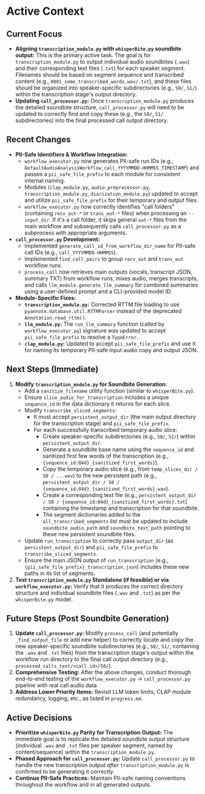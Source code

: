 # Active Context

## Current Focus
- **Aligning `transcription_module.py` with `whisperBite.py` soundbite output:** This is the primary active task. The goal is for `transcription_module.py` to output individual audio soundbites (`.wav`) and their corresponding text files (`.txt`) for each speaker segment. Filenames should be based on segment sequence and transcribed content (e.g., `0001_some_transcribed_words.wav/.txt`), and these files should be organized into speaker-specific subdirectories (e.g., `S0/`, `S1/`) within the transcription stage's output directory.
- **Updating `call_processor.py`:** Once `transcription_module.py` produces the detailed soundbite structure, `call_processor.py` will need to be updated to correctly find and copy these (e.g., the `S0/`, `S1/` subdirectories) into the final processed call output directory.

## Recent Changes
- **PII-Safe Identifiers & Workflow Integration:**
    - `workflow_executor.py` now generates PII-safe run IDs (e.g., `DefaultAudioAnalysisWorkflow_call_YYYYMMDD-HHMMSS_TIMESTAMP`) and passes a `pii_safe_file_prefix` to each module for consistent internal naming.
    - Modules (`clap_module.py`, `audio_preprocessor.py`, `transcription_module.py`, `diarization_module.py`) updated to accept and utilize `pii_safe_file_prefix` for their temporary and output files.
    - `workflow_executor.py` now correctly identifies "call folders" (containing `recv_out-*` or `trans_out-*` files) when processing an `--input_dir`. If it's a call folder, it skips general `out-*` files from the main workflow and subsequently calls `call_processor.py` as a subprocess with appropriate arguments.
- **`call_processor.py` Development:**
    - Implemented `generate_call_id_from_workflow_dir_name` for PII-safe call IDs (e.g., `call_YYYYMMDD-HHMMSS`).
    - Implemented `find_call_pairs` to group `recv_out` and `trans_out` workflow runs.
    - `process_call` now retrieves main outputs (vocals, transcript JSON, summary TXT) from workflow runs, mixes audio, merges transcripts, and calls `llm_module.generate_llm_summary` for combined summaries using a user-defined prompt and a CLI-provided model ID.
- **Module-Specific Fixes:**
    - **`transcription_module.py`:** Corrected RTTM file loading to use `pyannote.database.util.RTTMParser` instead of the deprecated `Annotation.read_rttm()`.
    - **`llm_module.py`:** The `run_llm_summary` function (called by `workflow_executor.py`) signature was updated to accept `pii_safe_file_prefix` to resolve a `TypeError`.
    - **`clap_module.py`:** Updated to accept `pii_safe_file_prefix` and use it for naming its temporary PII-safe input audio copy and output JSON.

## Next Steps (Immediate)
1.  **Modify `transcription_module.py` for Soundbite Generation:**
    *   Add a `sanitize_filename` utility function (similar to `whisperBite.py`).
    *   Ensure `slice_audio_for_transcription` includes a unique `sequence_id` in the data dictionary it returns for each slice.
    *   Modify `transcribe_sliced_segments`:
        *   It must accept `persistent_output_dir` (the main output directory for the transcription stage) and `pii_safe_file_prefix`.
        *   For each successfully transcribed temporary audio slice:
            *   Create speaker-specific subdirectories (e.g., `S0/`, `S1/`) within `persistent_output_dir`.
            *   Generate a soundbite base name using the `sequence_id` and sanitized first few words of the transcription (e.g., `{sequence_id:04d}_{sanitized_first_words}`).
            *   Copy the temporary audio slice (e.g., from `temp_slices_dir / S0 / ...wav`) to the new persistent path (e.g., `persistent_output_dir / S0 / {sequence_id:04d}_{sanitized_first_words}.wav`).
            *   Create a corresponding text file (e.g., `persistent_output_dir / S0 / {sequence_id:04d}_{sanitized_first_words}.txt`) containing the timestamp and transcription for that soundbite.
            *   The segment dictionaries added to the `all_transcribed_segments` list must be updated to include `soundbite_audio_path` and `soundbite_text_path` pointing to these new persistent soundbite files.
    *   Update `run_transcription` to correctly pass `output_dir` (as `persistent_output_dir`) and `pii_safe_file_prefix` to `transcribe_sliced_segments`.
    *   Ensure the main JSON output of `run_transcription` (e.g., `{pii_safe_file_prefix}_transcription.json`) includes these new paths in its list of segments.
2.  **Test `transcription_module.py` Standalone (if feasible) or via `workflow_executor.py`:** Verify that it produces the correct directory structure and individual soundbite files (`.wav` and `.txt`) as per the `whisperBite.py` model.

## Future Steps (Post Soundbite Generation)
1.  **Update `call_processor.py`:** Modify `process_call` (and potentially `_find_output_file` or add new helper) to correctly locate and copy the new speaker-specific soundbite subdirectories (e.g., `S0/`, `S1/`, containing the `.wav` and `.txt` files) from the transcription stage's output within the workflow run directory to the final call output directory (e.g., `processed_calls_test/<call_id>/S0/`).
2.  **Comprehensive Testing:** After the above changes, conduct thorough end-to-end testing of the `workflow_executor.py` -> `call_processor.py` pipeline with real call audio data.
3.  **Address Lower Priority Items:** Revisit LLM token limits, CLAP module redundancy, logging, etc., as listed in `progress.md`.

## Active Decisions
- **Prioritize `whisperBite.py` Parity for Transcription Output:** The immediate goal is to replicate the detailed soundbite output structure (individual `.wav` and `.txt` files per speaker segment, named by content/sequence) within the `transcription_module.py`.
- **Phased Approach for `call_processor.py`:** Update `call_processor.py` to handle the new transcription output *after* `transcription_module.py` is confirmed to be generating it correctly.
- **Continue PII-Safe Practices:** Maintain PII-safe naming conventions throughout the workflow and in all generated outputs.